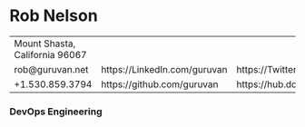 # **Rob Nelson**
<table>
  <tr>
    <td>Mount Shasta, California 96067</td>
  </tr>
  <td>rob@guruvan.net</td>
  <td>
      https://LinkedIn.com/guruvan </td>
  <td>https://Twitter.com/guruvan</td>
  <tr>
  <td>+1.530.859.3794</td>
    <td>https://github.com/guruvan</td>
    <td>https://hub.docker.com/r/guruvan </td>
  </tr>
</table>

### **DevOps Engineering**



